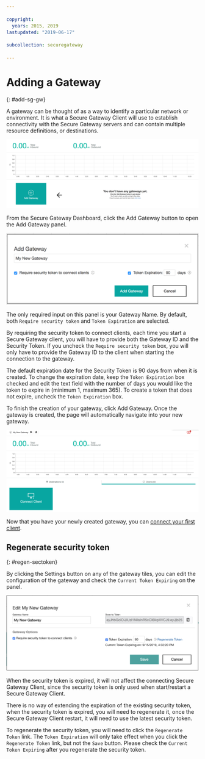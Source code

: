 ```yaml
---

copyright:
  years: 2015, 2019
lastupdated: "2019-06-17"

subcollection: securegateway

---
```


# Adding a Gateway
{: #add-sg-gw}

A gateway can be thought of as a way to identify a particular network or environment.  It is what a Secure Gateway Client will use to establish connectivity with the Secure Gateway servers and can contain multiple resource definitions, or destinations.

![Secure Gateway Dashboard](./images/newDashboard.png?raw=true "Secure Gateway Dashboard")

From the Secure Gateway Dashboard, click the Add Gateway button to open the Add Gateway panel.

![Add Gateway](./images/addGateway.png?raw=true "Add Gateway")

The only required input on this panel is your Gateway Name.  By default, both `Require security token` and `Token Expiration` are selected.

By requiring the security token to connect clients, each time you start a Secure Gateway client, you will have to provide both the Gateway ID and the Security Token.  If you uncheck the `Require security token` box, you will only have to provide the Gateway ID to the client when starting the connection to the gateway.

The default expiration date for the Security Token is 90 days from when it is created.  To change the expiration date, keep the `Token Expiration` box checked and edit the text field with the number of days you would like the token to expire in (minimum 1, maximum 365).  To create a token that does not expire, uncheck the `Token Expiration` box.  

To finish the creation of your gateway, click Add Gateway.  Once the gateway is created, the page will automatically navigate into your new gateway.

![New Gateway](./images/newGateway.png?raw=true "New Gateway")

Now that you have your newly created gateway, you can [connect your first client](/docs/services/SecureGateway?topic=securegateway-add-client).

## Regenerate security token
{: #regen-sectoken}

By clicking the Settings button on any of the gateway tiles, you can edit the configuration of the gateway and check the `Current Token Expiring` on the panel.

![Guided Setup](./images/editGateway.png?raw=true "Edit Gateway")

When the security token is expired, it will not affect the connecting Secure Gateway Client, since the security token is only used when start/restart a Secure Gateway Client.

There is no way of extending the expiration of the existing security token, when the security token is expired, you will need to regenerate it, once the Secure Gateway Client restart, it will need to use the latest security token.

To regenerate the security token, you will need to click the `Regenerate Token` link. The `Token Expiration` will only take effect when you click the `Regenerate Token` link, but not the `Save` button. Please check the `Current Token Expiring` after you regenerate the security token.
